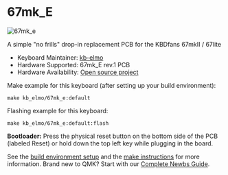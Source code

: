 # 67mk_E

![67mk_e](https://i.imgur.com/EnMy6IYl.jpg)

A simple "no frills" drop-in replacement PCB for the KBDfans 67mkII / 67lite

* Keyboard Maintainer: [kb-elmo](https://github.com/kb-elmo)
* Hardware Supported: 67mk_E rev.1 PCB
* Hardware Availability: [Open source project](https://github.com/kb-elmo/67mk_e)

Make example for this keyboard (after setting up your build environment):

    make kb_elmo/67mk_e:default

Flashing example for this keyboard:

    make kb_elmo/67mk_e:default:flash

**Bootloader:** Press the physical reset button on the bottom side of the PCB (labeled Reset) or hold down the top left key while plugging in the board.

See the [build environment setup](https://docs.qmk.fm/#/getting_started_build_tools) and the [make instructions](https://docs.qmk.fm/#/getting_started_make_guide) for more information. Brand new to QMK? Start with our [Complete Newbs Guide](https://docs.qmk.fm/#/newbs).
